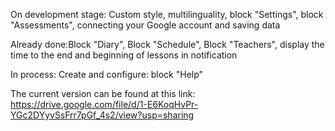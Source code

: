 On development stage: Custom style, multilinguality, block "Settings", block "Assessments", connecting your Google account and saving data

Already done:Block "Diary", Block "Schedule", Block "Teachers", display the time to the end and beginning of lessons in notification

In process: Create and configure: 
block "Help"

The current version can be found at this link: https://drive.google.com/file/d/1-E6KoqHvPr-YGc2DYyvSsFrr7pGf_4s2/view?usp=sharing
